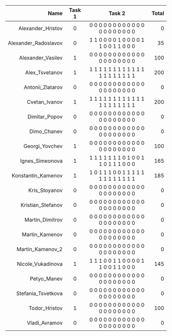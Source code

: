 |                 Name | Task 1 |                  Task 2                 | Total |
|---------------------:|:------:|:---------------------------------------:|------:|
|    Alexander_Hristov |    0   | 0 0 0 0 0 0 0 0 0 0 0 0 0 0 0 0 0 0 0 0 |     0 |
| Alexander_Radoslavov |    0   | 1 1 0 0 0 0 1 0 0 0 0 1 1 0 0 1 1 0 0 0 |    35 |
|    Alexander_Vasilev |    1   | 0 0 0 0 0 0 0 0 0 0 0 0 0 0 0 0 0 0 0 0 |   100 |
|       Alex_Tsvetanov |    1   | 1 1 1 1 1 1 1 1 1 1 1 1 1 1 1 1 1 1 1 1 |   200 |
|     Antonii_Zlatarov |    0   | 0 0 0 0 0 0 0 0 0 0 0 0 0 0 0 0 0 0 0 0 |     0 |
|        Cvetan_Ivanov |    1   | 1 1 1 1 1 1 1 1 1 1 1 1 1 1 1 1 1 1 1 1 |   200 |
|        Dimitar_Popov |    0   | 0 0 0 0 0 0 0 0 0 0 0 0 0 0 0 0 0 0 0 0 |     0 |
|          Dimo_Chanev |    0   | 0 0 0 0 0 0 0 0 0 0 0 0 0 0 0 0 0 0 0 0 |     0 |
|       Georgi_Yovchev |    1   | 0 0 0 0 0 0 0 0 0 0 0 0 0 0 0 0 0 0 0 0 |   100 |
|      Ignes_Simeonova |    1   | 1 1 1 1 1 1 1 0 1 0 0 1 1 0 1 1 1 0 0 0 |   165 |
|   Konstantin_Kamenov |    1   | 1 0 1 1 1 0 0 1 1 1 1 1 1 1 1 1 1 1 1 1 |   185 |
|        Kris_Stoyanov |    0   | 0 0 0 0 0 0 0 0 0 0 0 0 0 0 0 0 0 0 0 0 |     0 |
|    Kristian_Stefanov |    0   | 0 0 0 0 0 0 0 0 0 0 0 0 0 0 0 0 0 0 0 0 |     0 |
|      Martin_Dimitrov |    0   | 0 0 0 0 0 0 0 0 0 0 0 0 0 0 0 0 0 0 0 0 |     0 |
|       Martin_Kamenov |    0   | 0 0 0 0 0 0 0 0 0 0 0 0 0 0 0 0 0 0 0 0 |     0 |
|     Martin_Kamenov_2 |    0   | 0 0 0 0 0 0 0 0 0 0 0 0 0 0 0 0 0 0 0 0 |     0 |
|    Nicole_Vukadinova |    1   | 1 1 1 0 0 1 1 0 0 0 0 1 1 0 0 1 1 0 0 0 |   145 |
|          Petyo_Manev |    0   | 0 0 0 0 0 0 0 0 0 0 0 0 0 0 0 0 0 0 0 0 |     0 |
|   Stefania_Tsvetkova |    0   | 0 0 0 0 0 0 0 0 0 0 0 0 0 0 0 0 0 0 0 0 |     0 |
|        Todor_Hristov |    1   | 0 0 0 0 0 0 0 0 0 0 0 0 0 0 0 0 0 0 0 0 |   100 |
|        Vladi_Avramov |    0   | 0 0 0 0 0 0 0 0 0 0 0 0 0 0 0 0 0 0 0 0 |     0 |